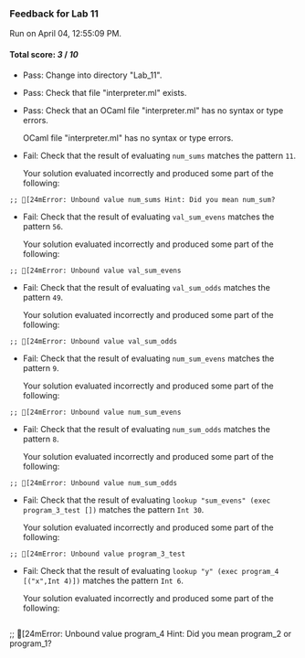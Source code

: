 ### Feedback for Lab 11

Run on April 04, 12:55:09 PM.

#### Total score: _3_ / _10_

+ Pass: Change into directory "Lab_11".

+ Pass: Check that file "interpreter.ml" exists.

+ Pass: Check that an OCaml file "interpreter.ml" has no syntax or type errors.

    OCaml file "interpreter.ml" has no syntax or type errors.



+ Fail: Check that the result of evaluating `num_sums` matches the pattern `11`.

   

   Your solution evaluated incorrectly and produced some part of the following:

 ` ;;
[24mError: Unbound value num_sums
Hint: Did you mean num_sum?
`


+ Fail: Check that the result of evaluating `val_sum_evens` matches the pattern `56`.

   

   Your solution evaluated incorrectly and produced some part of the following:

 ` ;;
[24mError: Unbound value val_sum_evens
`


+ Fail: Check that the result of evaluating `val_sum_odds` matches the pattern `49`.

   

   Your solution evaluated incorrectly and produced some part of the following:

 ` ;;
[24mError: Unbound value val_sum_odds
`


+ Fail: Check that the result of evaluating `num_sum_evens` matches the pattern `9`.

   

   Your solution evaluated incorrectly and produced some part of the following:

 ` ;;
[24mError: Unbound value num_sum_evens
`


+ Fail: Check that the result of evaluating `num_sum_odds` matches the pattern `8`.

   

   Your solution evaluated incorrectly and produced some part of the following:

 ` ;;
[24mError: Unbound value num_sum_odds
`


+ Fail: Check that the result of evaluating `lookup "sum_evens" (exec program_3_test [])` matches the pattern `Int 30`.

   

   Your solution evaluated incorrectly and produced some part of the following:

 ` ;;
[24mError: Unbound value program_3_test
`


+ Fail: Check that the result of evaluating `lookup "y" (exec program_4 [("x",Int 4)])` matches the pattern `Int 6`.

   

   Your solution evaluated incorrectly and produced some part of the following:

 
   ```
 ;;
[24mError: Unbound value program_4
Hint: Did you mean program_2 or program_1?

   ```




